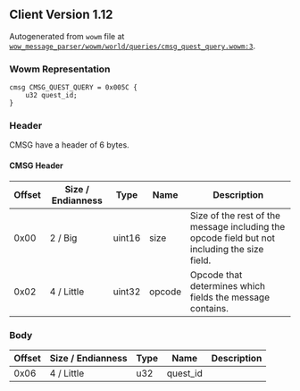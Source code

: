 ## Client Version 1.12

Autogenerated from `wowm` file at [`wow_message_parser/wowm/world/queries/cmsg_quest_query.wowm:3`](https://github.com/gtker/wow_messages/tree/main/wow_message_parser/wowm/world/queries/cmsg_quest_query.wowm#L3).

### Wowm Representation
```rust,ignore
cmsg CMSG_QUEST_QUERY = 0x005C {
    u32 quest_id;
}
```
### Header
CMSG have a header of 6 bytes.

#### CMSG Header
| Offset | Size / Endianness | Type   | Name   | Description |
| ------ | ----------------- | ------ | ------ | ----------- |
| 0x00   | 2 / Big           | uint16 | size   | Size of the rest of the message including the opcode field but not including the size field.|
| 0x02   | 4 / Little        | uint32 | opcode | Opcode that determines which fields the message contains.|
### Body
| Offset | Size / Endianness | Type | Name | Description |
| ------ | ----------------- | ---- | ---- | ----------- |
| 0x06 | 4 / Little | u32 | quest_id |  |
